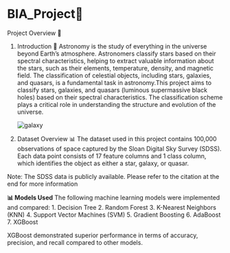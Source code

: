 # BIA_Project🚀

Project Overview 🔭
1. Introduction 🌟
Astronomy is the study of everything in the universe beyond Earth’s atmosphere. Astronomers classify stars based on their spectral characteristics, helping to extract valuable information about the stars, such as their elements, temperature, density, and magnetic field. The classification of celestial objects, including stars, galaxies, and quasars, is a fundamental task in astronomy.This project aims to classify stars, galaxies, and quasars (luminous supermassive black holes) based on their spectral characteristics. The classification scheme plays a critical role in understanding the structure and evolution of the universe.



   ![galaxy](https://github.com/user-attachments/assets/3ad541a8-3013-497f-be75-6b9464bbc8b7)
   

3. Dataset Overview 📊
   The dataset used in this project contains 100,000 observations of space captured by the Sloan Digital Sky Survey (SDSS). Each data point consists of 17 feature columns and 1 class column, which identifies the 
   object as either a star, galaxy, or quasar.

  Note: The SDSS data is publicly available. Please refer to the citation at the end for more information


  **📊 Models Used**
  The following machine learning models were implemented and compared:
       1. Decision Tree
       2. Random Forest
       3. K-Nearest Neighbors (KNN)
       4. Support Vector Machines (SVM)
       5. Gradient Boosting
       6. AdaBoost
       7.  XGBoost


XGBoost demonstrated superior performance in terms of accuracy, precision, and recall compared to other models.
